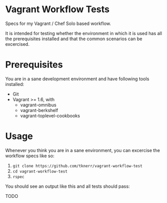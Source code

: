 # Vagrant Workflow Tests

Specs for my Vagrant / Chef Solo based workflow. 

It is intended for testing whether the environment in which it is used has all the prerequisites installed and that the common scenarios can be excercised. 


# Prerequisites

You are in a sane development environment and have following tools installed:

 * Git
 * Vagrant >= 1.6, with
   * vagrant-omnibus
   * vagrant-berkshelf
   * vagrant-toplevel-cookbooks


# Usage

Whenever you think you are in a sane environment, you can excercise the workflow specs like so:

 1. `git clone https://github.com/tknerr/vagrant-workflow-test`
 2. `cd vagrant-workflow-test`
 3. `rspec`

You should see an output like this and all tests should pass:

 TODO
